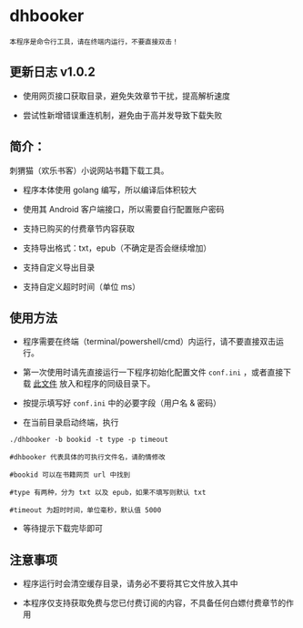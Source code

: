 # dhbooker

`本程序是命令行工具，请在终端内运行，不要直接双击！`

## 更新日志 v1.0.2

- 使用网页接口获取目录，避免失效章节干扰，提高解析速度

- 尝试性新增错误重连机制，避免由于高并发导致下载失败

## 简介：

刺猬猫（欢乐书客）小说网站书籍下载工具。

- 程序本体使用 golang 编写，所以编译后体积较大

- 使用其 Android 客户端接口，所以需要自行配置账户密码

- 支持已购买的付费章节内容获取

- 支持导出格式：txt，epub（不确定是否会继续增加）

- 支持自定义导出目录

- 支持自定义超时时间（单位 ms）

## 使用方法

- 程序需要在终端（terminal/powershell/cmd）内运行，请不要直接双击运行。

- 第一次使用时请先直接运行一下程序初始化配置文件 `conf.ini` ，或者直接下载 [此文件]("https://raw.githubusercontent.com/zsakvo/dhbooker/master/conf.example.ini") 放入和程序的同级目录下。

- 按提示填写好 `conf.ini` 中的必要字段（用户名 & 密码）

- 在当前目录启动终端，执行

```
./dhbooker -b bookid -t type -p timeout

#dhbooker 代表具体的可执行文件名，请酌情修改

#bookid 可以在书籍网页 url 中找到

#type 有两种，分为 txt 以及 epub，如果不填写则默认 txt

#timeout 为超时时间，单位毫秒，默认值 5000
```

- 等待提示下载完毕即可

## 注意事项

- 程序运行时会清空缓存目录，请务必不要将其它文件放入其中

- 本程序仅支持获取免费与您已付费订阅的内容，不具备任何白嫖付费章节的作用
